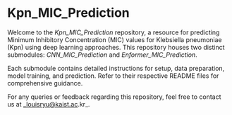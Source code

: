 # Kpn_MIC_Prediction
Welcome to the _Kpn_MIC_Prediction_ repository, a resource for predicting Minimum Inhibitory Concentration (MIC) values for Klebsiella pneumoniae (Kpn) using deep learning approaches. This repository houses two distinct submodules: _CNN_MIC_Prediction_ and _Enformer_MIC_Prediction_.

Each submodule contains detailed instructions for setup, data preparation, model training, and prediction. Refer to their respective README files for comprehensive guidance.

For any queries or feedback regarding this repository, feel free to contact us at _louisryu@kaist.ac.kr_.
